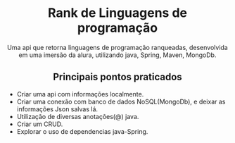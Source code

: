 <h1 align="center"> Rank de Linguagens de programação </h1>

<p align="center"> Uma api que retorna linguagens de programação ranqueadas, desenvolvida em uma imersão da alura, utilizando java, Spring, Maven, MongoDb.  </p>

<h2 align="center"> Principais pontos praticados </h2>

- Criar uma api com informações localmente.
- Criar uma conexão com banco de dados NoSQL(MongoDb), e deixar as informações Json salvas lá.
- Utilização de diversas anotações(@) java.
- Criar um CRUD.
- Explorar o uso de dependencias java-Spring.
